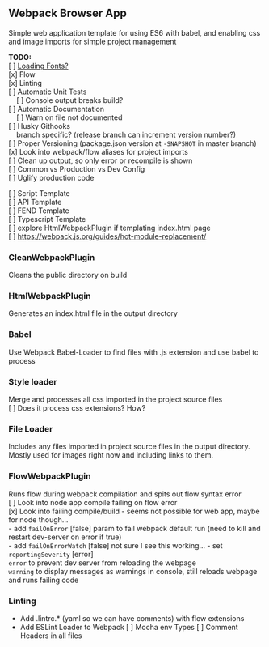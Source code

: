 ## Webpack Browser App

Simple web application template for using ES6 with babel, and enabling css and image imports for simple project management


**TODO:**  
[ ] [Loading Fonts?](https://webpack.js.org/guides/asset-management/#loading-fonts)  
[x] Flow  
[x] Linting  
[ ] Automatic Unit Tests  
 &nbsp; &nbsp; [ ] Console output breaks build?  
[ ] Automatic Documentation  
 &nbsp; &nbsp; [ ] Warn on file not documented  
[ ] Husky Githooks  
 &nbsp; &nbsp; branch specific? (release branch can increment version number?)  
[ ] Proper Versioning (package.json version at `-SNAPSHOT` in master branch)   
[x] Look into webpack/flow aliases for project imports  
[ ] Clean up output, so only error or recompile is shown  
[ ] Common vs Production vs Dev Config  
[ ] Uglify production code  

[ ] Script Template  
[ ] API Template  
[ ] FEND Template  
[ ] Typescript Template   
[ ] explore HtmlWebpackPlugin if templating index.html page  
[ ] https://webpack.js.org/guides/hot-module-replacement/  


### CleanWebpackPlugin
Cleans the public directory on build

### HtmlWebpackPlugin
Generates an index.html file in the output directory

### Babel
Use Webpack Babel-Loader to find files with .js extension and use babel to process

### Style loader
Merge and processes all css imported in the project source files  
  [ ] Does it process css extensions? How?

### File Loader
Includes any files imported in project source files in the output directory. Mostly used for images right now and including links to them.


### FlowWebpackPlugin
Runs flow during webpack compilation and spits out flow syntax error  
  [ ] Look into node app compile failing on flow error  
  [x] Look into failing compile/build - seems not possible for web app, maybe for node though...   
    - add `failOnError` [false] param to fail webpack default run (need to kill and restart dev-server on error if true)  
    - add `failOnErrorWatch` [false] not sure I see this working...
    - set `reportingSeverity` [error]  
      `error` to prevent dev server from reloading the webpage  
      `warning` to display messages as warnings in console, still reloads webpage and runs failing code


### Linting  
 - Add .lintrc.* (yaml so we can have comments) with flow extensions   
 - Add ESLint Loader to Webpack
 [ ] Mocha env Types
 [ ] Comment Headers in all files
